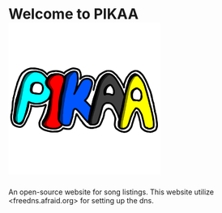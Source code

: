 # Welcome to PIKAA <img src="/media/pikaa.png" alt="PIKAA logo" style="width: 300px;">
An open-source website for song listings.
This website utilize <freedns.afraid.org> for setting up the dns. 
